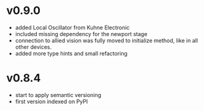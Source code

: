 # v0.9.0

- added Local Oscillator from Kuhne Electronic
- included missing dependency for the newport stage
- connection to allied vision was fully moved to initialize method, like in all other devices. 
- added more type hints and small refactoring

# v0.8.4

- start to apply semantic versioning
- first version indexed on PyPI
